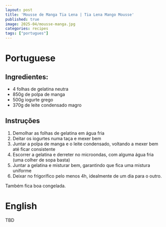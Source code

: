 ```yaml
---
layout: post
title: 'Mousse de Manga Tia Lena | Tia Lena Mango Mousse'
published: true
image: 2025-04/mousse-manga.jpg
categories: recipes
tags: ["portugues"]
---
```


# Portuguese
## Ingredientes:
- 4 folhas de gelatina neutra
- 850g de polpa de manga
- 500g iogurte grego
- 370g de leite condensado magro

## Instruções
1. Demolhar as folhas de gelatina em água fria
2. Deitar os iogurtes numa taça e mexer bem
3. Juntar a polpa de manga e o leite condensado, voltando a mexer bem até ficar consistente
4. Escorrer a gelatina e derreter no microondas, com alguma água fria (uma colher de sopa basta)
5. Juntar a gelatina e misturar bem, garantindo que fica uma mistura uniforme
6. Deixar no frigorífico pelo menos 4h, idealmente de um dia para o outro.

Também fica boa congelada.

# English
TBD
